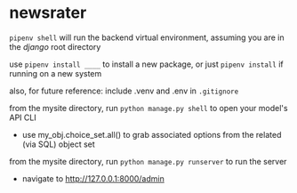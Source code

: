# newsrater

`pipenv shell` will run the backend virtual environment, assuming you are in the *django* root directory

use `pipenv install ____` to install a new package, or just `pipenv install` if running on a new system

also, for future reference: include .venv and .env in `.gitignore`



from the mysite directory, run `python manage.py shell` to open your model's API CLI
- use my_obj.choice_set.all() to grab associated options from the related (via SQL) object set

from the mysite directory, run `python manage.py runserver` to run the server
- navigate to http://127.0.0.1:8000/admin
